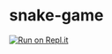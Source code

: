 # snake-game
[![Run on Repl.it](https://replit.com/badge/github/gamertoky1188gro/snake-game)](https://replit.com/new/github/gamertoky1188gro/snake-game)
